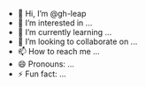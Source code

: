 - 👋 Hi, I’m @gh-leap
- 👀 I’m interested in ...
- 🌱 I’m currently learning ...
- 💞️ I’m looking to collaborate on ...
- 📫 How to reach me ...
- 😄 Pronouns: ...
- ⚡ Fun fact: ...

<!---
gh-leap/gh-leap is a ✨ special ✨ repository because its `README.md` (this file) appears on your GitHub profile.
You can click the Preview link to take a look at your changes.
--->
